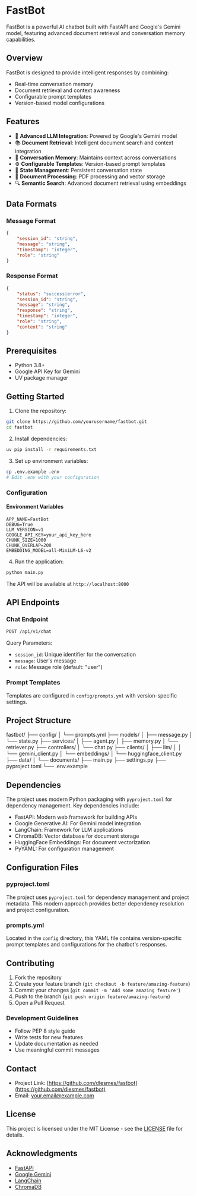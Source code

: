 # FastBot

FastBot is a powerful AI chatbot built with FastAPI and Google's Gemini model, featuring advanced document retrieval and conversation memory capabilities.

## Overview

FastBot is designed to provide intelligent responses by combining:
- Real-time conversation memory
- Document retrieval and context awareness
- Configurable prompt templates
- Version-based model configurations

## Features

- 🤖 **Advanced LLM Integration**: Powered by Google's Gemini model
- 📚 **Document Retrieval**: Intelligent document search and context integration
- 💾 **Conversation Memory**: Maintains context across conversations
- ⚙️ **Configurable Templates**: Version-based prompt templates
- 🔄 **State Management**: Persistent conversation state
- 📝 **Document Processing**: PDF processing and vector storage
- 🔍 **Semantic Search**: Advanced document retrieval using embeddings

## Data Formats

### Message Format
```json
{
    "session_id": "string",
    "message": "string",
    "timestamp": "integer",
    "role": "string"
}
```

### Response Format
```json
{
    "status": "success|error",
    "session_id": "string",
    "message": "string",
    "response": "string",
    "timestamp": "integer",
    "role": "string",
    "context": "string"
}
```

## Prerequisites

- Python 3.8+
- Google API Key for Gemini
- UV package manager

## Getting Started

1. Clone the repository:
```bash
git clone https://github.com/yourusername/fastbot.git
cd fastbot
```

2. Install dependencies:
```bash
uv pip install -r requirements.txt
```

3. Set up environment variables:
```bash
cp .env.example .env
# Edit .env with your configuration
```
### Configuration

#### Environment Variables
```env
APP_NAME=FastBot
DEBUG=True
LLM_VERSION=v1
GOOGLE_API_KEY=your_api_key_here
CHUNK_SIZE=1000
CHUNK_OVERLAP=200
EMBEDDING_MODEL=all-MiniLM-L6-v2
```

4. Run the application:
```bash
python main.py
```

The API will be available at `http://localhost:8000`

## API Endpoints

### Chat Endpoint
```bash
POST /api/v1/chat
```

Query Parameters:
- `session_id`: Unique identifier for the conversation
- `message`: User's message
- `role`: Message role (default: "user")


### Prompt Templates
Templates are configured in `config/prompts.yml` with version-specific settings.

## Project Structure
fastbot/
├── config/
│   └── prompts.yml
├── models/
│   ├── message.py
│   └── state.py
├── services/
│   ├── agent.py
│   ├── memory.py
│   └── retriever.py
├── controllers/
│   └── chat.py
├── clients/
│   ├── llm/
│   │   └── gemini_client.py
│   └── embeddings/
│       └── huggingface_client.py
├── data/
│   └── documents/
├── main.py
├── settings.py
├── pyproject.toml
└── .env.example

## Dependencies

The project uses modern Python packaging with `pyproject.toml` for dependency management. Key dependencies include:

- FastAPI: Modern web framework for building APIs
- Google Generative AI: For Gemini model integration
- LangChain: Framework for LLM applications
- ChromaDB: Vector database for document storage
- HuggingFace Embeddings: For document vectorization
- PyYAML: For configuration management

## Configuration Files

### pyproject.toml
The project uses `pyproject.toml` for dependency management and project metadata. This modern approach provides better dependency resolution and project configuration.

### prompts.yml
Located in the `config` directory, this YAML file contains version-specific prompt templates and configurations for the chatbot's responses.

## Contributing

1. Fork the repository
2. Create your feature branch (`git checkout -b feature/amazing-feature`)
3. Commit your changes (`git commit -m 'Add some amazing feature'`)
4. Push to the branch (`git push origin feature/amazing-feature`)
5. Open a Pull Request

### Development Guidelines
- Follow PEP 8 style guide
- Write tests for new features
- Update documentation as needed
- Use meaningful commit messages

## Contact

- Project Link: [https://github.com/dlesmes/fastbot](https://github.com/dlesmes/fastbot)
- Email: your.email@example.com

## License

This project is licensed under the MIT License - see the [LICENSE](LICENSE) file for details.

## Acknowledgments

- [FastAPI](https://fastapi.tiangolo.com/)
- [Google Gemini](https://ai.google.dev/)
- [LangChain](https://python.langchain.com/)
- [ChromaDB](https://www.trychroma.com/)

